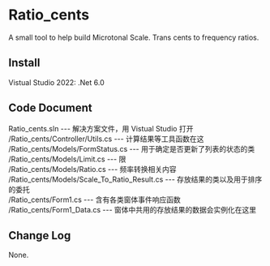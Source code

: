 # Ratio_cents
 A small tool to help build Microtonal Scale. Trans cents to frequency ratios.
## Install
 Vistual Studio 2022: .Net 6.0
## Code Document
 Ratio_cents.sln --- 解决方案文件，用 Vistual Studio 打开  
 /Ratio_cents/Controller/Utils.cs --- 计算结果等工具函数在这  
 /Ratio_cents/Models/FormStatus.cs --- 用于确定是否更新了列表的状态的类  
 /Ratio_cents/Models/Limit.cs --- 限  
 /Ratio_cents/Models/Ratio.cs --- 频率转换相关内容  
 /Ratio_cents/Models/Scale_To_Ratio_Result.cs --- 存放结果的类以及用于排序的委托  
 /Ratio_cents/Form1.cs --- 含有各类窗体事件响应函数   
 /Ratio_cents/Form1_Data.cs --- 窗体中共用的存放结果的数据会实例化在这里  
 
## Change Log
 None. 
